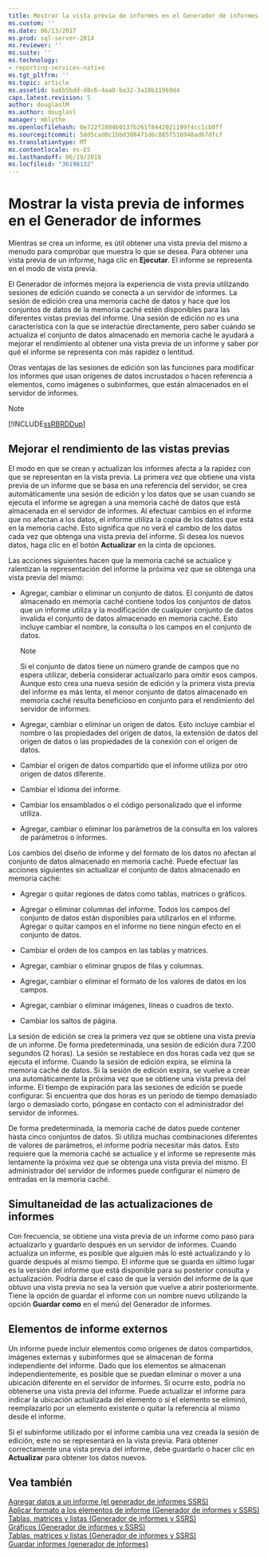 ```yaml
---
title: Mostrar la vista previa de informes en el Generador de informes | Microsoft Docs
ms.custom: ''
ms.date: 06/13/2017
ms.prod: sql-server-2014
ms.reviewer: ''
ms.suite: ''
ms.technology:
- reporting-services-native
ms.tgt_pltfrm: ''
ms.topic: article
ms.assetid: ba6b5bdd-d8c6-4aa8-ba32-3a10b11969d4
caps.latest.revision: 5
author: douglaslM
ms.author: douglasl
manager: mblythe
ms.openlocfilehash: 0e722f2884b0137b261f8442021199f4cc1cb0ff
ms.sourcegitcommit: 5dd5cad0c1bbd308471d6c885f516948ad67dfcf
ms.translationtype: MT
ms.contentlocale: es-ES
ms.lasthandoff: 06/19/2018
ms.locfileid: "36198132"
---
```

# <a name="previewing-reports-in-report-builder"></a>Mostrar la vista previa de informes en el Generador de informes
  Mientras se crea un informe, es útil obtener una vista previa del mismo a menudo para comprobar que muestra lo que se desea. Para obtener una vista previa de un informe, haga clic en **Ejecutar**. El informe se representa en el modo de vista previa.  
  
 El Generador de informes mejora la experiencia de vista previa utilizando sesiones de edición cuando se conecta a un servidor de informes. La sesión de edición crea una memoria caché de datos y hace que los conjuntos de datos de la memoria caché estén disponibles para las diferentes vistas previas del informe. Una sesión de edición no es una característica con la que se interactúe directamente, pero saber cuándo se actualiza el conjunto de datos almacenado en memoria caché le ayudará a mejorar el rendimiento al obtener una vista previa de un informe y saber por qué el informe se representa con más rapidez o lentitud.  
  
 Otras ventajas de las sesiones de edición son las funciones para modificar los informes que usan orígenes de datos incrustados o hacen referencia a elementos, como imágenes o subinformes, que están almacenados en el servidor de informes.  
  
> [!NOTE]  
>  [!INCLUDE[ssRBRDDup](../../includes/ssrbrddup-md.md)]  
  
## <a name="improving-preview-performance"></a>Mejorar el rendimiento de las vistas previas  
 El modo en que se crean y actualizan los informes afecta a la rapidez con que se representan en la vista previa. La primera vez que obtiene una vista previa de un informe que se basa en una referencia del servidor, se crea automáticamente una sesión de edición y los datos que se usan cuando se ejecuta el informe se agregan a una memoria caché de datos que está almacenada en el servidor de informes. Al efectuar cambios en el informe que no afectan a los datos, el informe utiliza la copia de los datos que está en la memoria caché. Esto significa que no verá el cambio de los datos cada vez que obtenga una vista previa del informe. Si desea los nuevos datos, haga clic en el botón **Actualizar** en la cinta de opciones.  
  
 Las acciones siguientes hacen que la memoria caché se actualice y ralentizan la representación del informe la próxima vez que se obtenga una vista previa del mismo:  
  
-   Agregar, cambiar o eliminar un conjunto de datos. El conjunto de datos almacenado en memoria caché contiene todos los conjuntos de datos que un informe utiliza y la modificación de cualquier conjunto de datos invalida el conjunto de datos almacenado en memoria caché. Esto incluye cambiar el nombre, la consulta o los campos en el conjunto de datos.  
  
    > [!NOTE]  
    >  Si el conjunto de datos tiene un número grande de campos que no espera utilizar, debería considerar actualizarlo para omitir esos campos. Aunque esto crea una nueva sesión de edición y la primera vista previa del informe es más lenta, el menor conjunto de datos almacenado en memoria caché resulta beneficioso en conjunto para el rendimiento del servidor de informes.  
  
-   Agregar, cambiar o eliminar un origen de datos. Esto incluye cambiar el nombre o las propiedades del origen de datos, la extensión de datos del origen de datos o las propiedades de la conexión con el origen de datos.  
  
-   Cambiar el origen de datos compartido que el informe utiliza por otro origen de datos diferente.  
  
-   Cambiar el idioma del informe.  
  
-   Cambiar los ensamblados o el código personalizado que el informe utiliza.  
  
-   Agregar, cambiar o eliminar los parámetros de la consulta en los valores de parámetros o informes.  
  
 Los cambios del diseño de informe y del formato de los datos no afectan al conjunto de datos almacenado en memoria caché. Puede efectuar las acciones siguientes sin actualizar el conjunto de datos almacenado en memoria caché:  
  
-   Agregar o quitar regiones de datos como tablas, matrices o gráficos.  
  
-   Agregar o eliminar columnas del informe. Todos los campos del conjunto de datos están disponibles para utilizarlos en el informe. Agregar o quitar campos en el informe no tiene ningún efecto en el conjunto de datos.  
  
-   Cambiar el orden de los campos en las tablas y matrices.  
  
-   Agregar, cambiar o eliminar grupos de filas y columnas.  
  
-   Agregar, cambiar o eliminar el formato de los valores de datos en los campos.  
  
-   Agregar, cambiar o eliminar imágenes, líneas o cuadros de texto.  
  
-   Cambiar los saltos de página.  
  
 La sesión de edición se crea la primera vez que se obtiene una vista previa de un informe. De forma predeterminada, una sesión de edición dura 7.200 segundos (2 horas). La sesión se restablece en dos horas cada vez que se ejecuta el informe. Cuando la sesión de edición expira, se elimina la memoria caché de datos. Si la sesión de edición expira, se vuelve a crear una automáticamente la próxima vez que se obtiene una vista previa del informe. El tiempo de expiración para las sesiones de edición se puede configurar. Si encuentra que dos horas es un período de tiempo demasiado largo o demasiado corto, póngase en contacto con el administrador del servidor de informes.  
  
 De forma predeterminada, la memoria caché de datos puede contener hasta cinco conjuntos de datos. Si utiliza muchas combinaciones diferentes de valores de parámetros, el informe podría necesitar más datos. Esto requiere que la memoria caché se actualice y el informe se represente más lentamente la próxima vez que se obtenga una vista previa del mismo. El administrador del servidor de informes puede configurar el número de entradas en la memoria caché.  
  
## <a name="concurrency-of-report-updates"></a>Simultaneidad de las actualizaciones de informes  
 Con frecuencia, se obtiene una vista previa de un informe como paso para actualizarlo y guardarlo después en un servidor de informes. Cuando actualiza un informe, es posible que alguien más lo esté actualizando y lo guarde después al mismo tiempo. El informe que se guarda en último lugar es la versión del informe que está disponible para su posterior consulta y actualización. Podría darse el caso de que la versión del informe de la que obtuvo una vista previa no sea la versión que vuelve a abrir posteriormente. Tiene la opción de guardar el informe con un nombre nuevo utilizando la opción **Guardar como** en el menú del Generador de informes.  
  
## <a name="external-report-items"></a>Elementos de informe externos  
 Un informe puede incluir elementos como orígenes de datos compartidos, imágenes externas y subinformes que se almacenan de forma independiente del informe. Dado que los elementos se almacenan independientemente, es posible que se puedan eliminar o mover a una ubicación diferente en el servidor de informes. Si ocurre esto, podría no obtenerse una vista previa del informe. Puede actualizar el informe para indicar la ubicación actualizada del elemento o si el elemento se eliminó, reemplazarlo por un elemento existente o quitar la referencia al mismo desde el informe.  
  
 Si el subinforme utilizado por el informe cambia una vez creada la sesión de edición, este no se representará en la vista previa. Para obtener correctamente una vista previa del informe, debe guardarlo o hacer clic en **Actualizar** para obtener los datos nuevos.  
  
## <a name="see-also"></a>Vea también  
 [Agregar datos a un informe &#40;el generador de informes SSRS&#41;](../report-data/report-datasets-ssrs.md)   
 [Aplicar formato a los elementos de informe &#40;Generador de informes y SSRS&#41;](../report-design/formatting-report-items-report-builder-and-ssrs.md)   
 [Tablas, matrices y listas &#40;Generador de informes y SSRS&#41;](../report-design/create-invoices-and-forms-with-lists-report-builder-and-ssrs.md)   
 [Gráficos &#40;Generador de informes y SSRS&#41;](../report-design/charts-report-builder-and-ssrs.md)   
 [Tablas, matrices y listas &#40;Generador de informes y SSRS&#41;](../report-design/create-invoices-and-forms-with-lists-report-builder-and-ssrs.md)   
 [Guardar informes &#40;generador de informes&#41;](saving-reports-report-builder.md)  
  
  